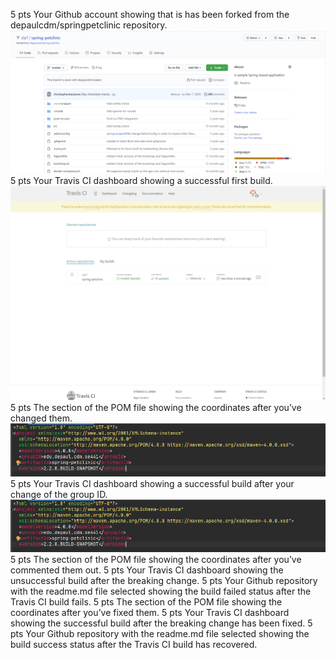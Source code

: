 5 pts Your Github account showing that is has been forked from the depaulcdm/springpetclinic repository. ![Screen Capture #1](images/image_1.png)
5 pts Your Travis CI dashboard showing a successful first build. ![Screen Capture #1](images/image_2.png)
5 pts The section of the POM file showing the coordinates after you’ve changed them. ![Screen Capture #1](images/image_3.png)
5 pts Your Travis CI dashboard showing a successful build after your change of the group 
ID. ![Screen Capture #1](images/image_3.png)
5 pts The section of the POM file showing the coordinates after you’ve commented them
out.
5 pts Your Travis CI dashboard showing the unsuccessful build after the breaking change.
5 pts Your Github repository with the readme.md file selected showing the build failed
status after the Travis CI build fails.
5 pts The section of the POM file showing the coordinates after you’ve fixed them.
5 pts Your Travis CI dashboard showing the successful build after the breaking change has
been fixed.
5 pts Your Github repository with the readme.md file selected showing the build success
status after the Travis CI build has recovered.
